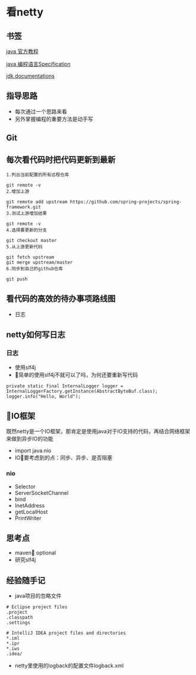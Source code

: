 # 看netty

## 书签
[java 官方教程](https://docs.oracle.com/javase/tutorial/tutorialLearningPaths.html)

[java 编程语言Specification](https://docs.oracle.com/javase/specs/jls/se8/html/index.html)

[jdk documentations](https://docs.oracle.com/en/java/javase/11/)

## 指导思路
- 每次通过一个思路来看
- 另外掌握编程的重要方法是动手写

## Git
## 每次看代码时把代码更新到最新
```
1.列出当前配置的所有远程仓库

git remote -v
2.增加上游

git remote add upstream https://github.com/spring-projects/spring-framework.git
3.测试上游增加结果

git remote -v
4.选择要更新的分支

git checkout master
5.从上游更新代码

git fetch upstream
git merge upstream/master
6.同步到自己的github仓库

git push
```

## 看代码的高效的待办事项路线图
- 日志

## netty如何写日志
### 日志
- 使用slf4j
- 简单的使用slf4j不就可以了吗，为何还要重新写代码
```
private static final InternalLogger logger = InternalLoggerFactory.getInstance(AbstractByteBuf.class);
logger.info("Hello, World");
```

## IO框架
既然netty是一个IO框架，那肯定是使用java对于IO支持的代码，再结合网络框架来做到异步IO的功能
- import java.nio
- IO要考虑到的点：同步、异步、是否阻塞

### nio
- Selector
- ServerSocketChannel
- bind
- InetAddress
- getLocalHost
- PrintWriter

## 思考点
- maven optional
- 研究slf4j

## 经验随手记
- java项目的忽略文件
```
# Eclipse project files
.project
.classpath
.settings

# IntelliJ IDEA project files and directories
*.iml
*.ipr
*.iws
.idea/
```

- netty里使用的logback的配置文件logback.xml
```

```